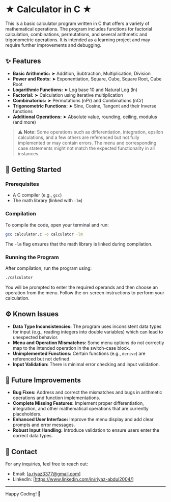 # ★ Calculator in C ★

This is a basic calculator program written in C that offers a variety of mathematical operations. The program includes functions for factorial calculation, combinations, permutations, and several arithmetic and trigonometric operations. It is intended as a learning project and may require further improvements and debugging.

## ✨ Features

- **Basic Arithmetic:** ➤ Addition, Subtraction, Multiplication, Division
- **Power and Roots:** ➤ Exponentiation, Square, Cube, Square Root, Cube Root
- **Logarithmic Functions:** ➤ Log base 10 and Natural Log (ln)
- **Factorial:** ➤ Calculation using iterative multiplication
- **Combinatorics:** ➤ Permutations (nPr) and Combinations (nCr)
- **Trigonometric Functions:** ➤ Sine, Cosine, Tangent and their Inverse functions
- **Additional Operations:** ➤ Absolute value, rounding, ceiling, modulus (and more)

> ⚠ **Note:** Some operations such as differentiation, integration, epsilon calculations, and a few others are referenced but not fully implemented or may contain errors. The menu and corresponding case statements might not match the expected functionality in all instances.

## 🚀 Getting Started

### Prerequisites

- A C compiler (e.g., `gcc`)
- The math library (linked with `-lm`)

### Compilation

To compile the code, open your terminal and run:

```sh
gcc calculator.c -o calculator -lm
```

The `-lm` flag ensures that the math library is linked during compilation.

### Running the Program

After compilation, run the program using:

```sh
./calculator
```

You will be prompted to enter the required operands and then choose an operation from the menu. Follow the on-screen instructions to perform your calculation.

## ⚙ Known Issues

- **Data Type Inconsistencies:** The program uses inconsistent data types for input (e.g., reading integers into double variables) which can lead to unexpected behavior.
- **Menu and Operation Mismatches:** Some menu options do not correctly map to the intended operation in the switch-case block.
- **Unimplemented Functions:** Certain functions (e.g., `derive`) are referenced but not defined.
- **Input Validation:** There is minimal error checking and input validation.

## 🔮 Future Improvements

- **Bug Fixes:** Address and correct the mismatches and bugs in arithmetic operations and function implementations.
- **Complete Missing Features:** Implement proper differentiation, integration, and other mathematical operations that are currently placeholders.
- **Enhanced User Interface:** Improve the menu display and add clear prompts and error messages.
- **Robust Input Handling:** Introduce validation to ensure users enter the correct data types.



## 📧 Contact
For any inquiries, feel free to reach out:
- Email: [a.riyaz3377@gmail.com]
- LinkedIn: [https://www.linkedin.com/in/riyaz-abdul2004/]

---

Happy Coding! 🚀

